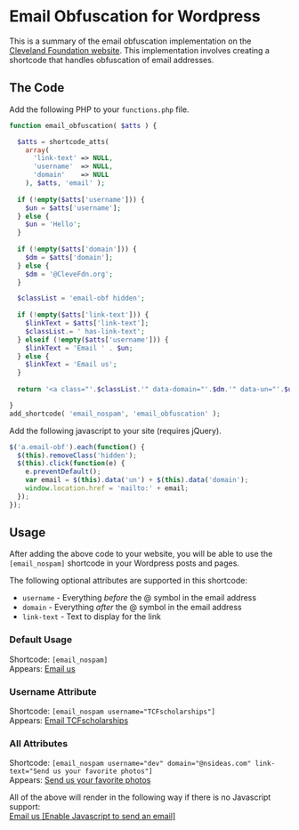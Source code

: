 # Email Obfuscation for Wordpress

This is a summary of the email obfuscation implementation on the [Cleveland Foundation website](https://www.clevelandfoundation.org/). This implementation involves creating a shortcode that handles obfuscation of email addresses.

## The Code

Add the following PHP to your `functions.php` file.
```php
function email_obfuscation( $atts ) {

  $atts = shortcode_atts(
    array(
      'link-text' => NULL,
      'username'  => NULL,
      'domain'    => NULL
    ), $atts, 'email' );
    
  if (!empty($atts['username'])) {
    $un = $atts['username'];
  } else {
    $un = 'Hello';
  }
  
  if (!empty($atts['domain'])) {
    $dm = $atts['domain'];
  } else {
    $dm = '@CleveFdn.org';
  }

  $classList = 'email-obf hidden';
  
  if (!empty($atts['link-text'])) {
    $linkText = $atts['link-text'];
    $classList.= ' has-link-text';
  } elseif (!empty($atts['username'])) {
    $linkText = 'Email ' . $un;
  } else {
    $linkText = 'Email us';
  }
  
  return '<a class="'.$classList.'" data-domain="'.$dm.'" data-un="'.$un.'" href="mailto:nospam">'.$linkText.'<noscript> [Enable Javascript to send an email]</noscript></a>';

}
add_shortcode( 'email_nospam', 'email_obfuscation' );
```

Add the following javascript to your site (requires jQuery).

```javascript
$('a.email-obf').each(function() {
  $(this).removeClass('hidden');
  $(this).click(function(e) {
    e.preventDefault();
    var email = $(this).data('un') + $(this).data('domain');
    window.location.href = 'mailto:' + email;
  });
});
```

## Usage

After adding the above code to your website, you will be able to use the `[email_nospam]` shortcode in your Wordpress posts and pages.

The following optional attributes are supported in this shortcode:
- `username` - Everything _before_ the @ symbol in the email address
- `domain` - Everything _after_ the @ symbol in the email address
- `link-text` - Text to display for the link

### Default Usage
Shortcode: `[email_nospam]`  
Appears: [Email us](mailto:nospam)

### Username Attribute
Shortcode: `[email_nospam username="TCFscholarships"]`  
Appears: [Email TCFscholarships](mailto:nospam)

### All Attributes
Shortcode: `[email_nospam username="dev" domain="@nsideas.com" link-text="Send us your favorite photos"]`  
Appears: [Send us your favorite photos](mailto:nospam)

All of the above will render in the following way if there is no Javascript support:  
[Email us [Enable Javascript to send an email]](mailto:nospam)
